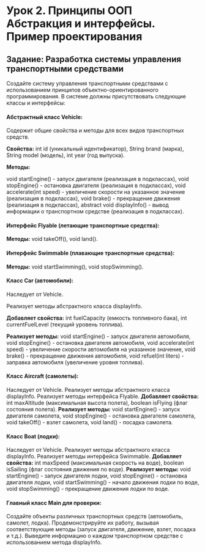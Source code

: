 # Урок 2. Принципы ООП Абстракция и интерфейсы. Пример проектирования

## Задание: Разработка системы управления транспортными средствами

Создайте систему управления транспортными средствами с использованием принципов объектно-ориентированного программирования. В системе должны присутствовать следующие классы и интерфейсы:

#### Абстрактный класс Vehicle:

Содержит общие свойства и методы для всех видов транспортных средств.

**Свойства:**
int id (уникальный идентификатор), String brand (марка), String model (модель), int year (год выпуска).

**Методы:**

void startEngine() - запуск двигателя (реализация в подклассах), void stopEngine() - остановка двигателя (реализация в подклассах), void accelerate(int speed) - увеличение скорости на указанное значение (реализация в подклассах), 
void brake() - прекращение движения (реализация в подклассах), abstract void displayInfo() - вывод информации о транспортном средстве (реализация в подклассах).


#### Интерфейс Flyable (летающие транспортные средства):

**Методы:** void takeOff(), void land().


#### Интерфейс Swimmable (плавающие транспортные средства):

**Методы:** void startSwimming(), void stopSwimming().


#### Класс Car (автомобили):

Наследует от Vehicle.

Реализует методы абстрактного класса displayInfo.

**Добавляет свойства:** int fuelCapacity (емкость топливного бака), int currentFuelLevel (текущий уровень топлива).

**Реализует методы:** void startEngine() - запуск двигателя автомобиля, void stopEngine() - остановка двигателя автомобиля, void accelerate(int speed) - увеличение скорости автомобиля на указанное значение, void brake() - прекращение движения автомобиля, void refuel(int liters) - заправка автомобиля (увеличение уровня топлива).


#### Класс Aircraft (самолеты):
Наследует от Vehicle.
Реализует методы абстрактного класса displayInfo.
Реализует методы интерфейса Flyable.
**Добавляет свойства:** int maxAltitude (максимальная высота полета), boolean isFlying (флаг состояния полета).
**Реализует методы:** void startEngine() - запуск двигателя самолета, void stopEngine() - остановка двигателя самолета, void takeOff() - взлет самолета, void land() - посадка самолета.

#### Класс Boat (лодки):
Наследует от Vehicle.
Реализует методы абстрактного класса displayInfo.
Реализует методы интерфейса Swimmable.
**Добавляет свойства:** int maxSpeed (максимальная скорость на воде), boolean isSailing (флаг состояния движения по воде).
**Реализует методы:** void startEngine() - запуск двигателя лодки, void stopEngine() - остановка двигателя лодки, void startSwimming() - начало движения лодки по воде, void stopSwimming() - прекращение движения лодки по воде.

#### Главный класс Main для проверки:
Создайте объекты различных транспортных средств (автомобиль, самолет, лодка).
Продемонстрируйте их работу, вызывая соответствующие методы (запуск двигателя, движение, взлет, посадка и т.д.).
Выведите информацию о каждом транспортном средстве с использованием метода displayInfo.
